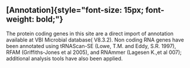 [Annotation]{style="font-size: 15px; font-weight: bold;"}
---------------------------------------------------------

The protein coding genes in this site are a direct import of annotation
available at VBI Microbial database( V8.3.2). Non coding RNA genes have
been annotated using tRNAScan-SE (Lowe, T.M. and Eddy, S.R. 1997), RFAM
(Griffiths-Jones et al 2005), and RNAmmer (Lagesen K.,et al 007);
additional analysis tools have also been applied.
